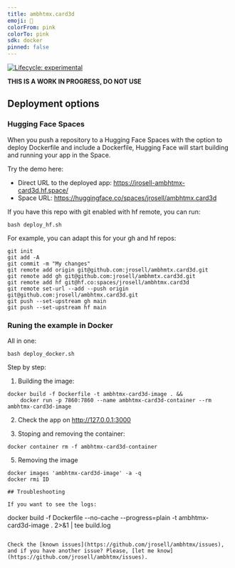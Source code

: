 ```yaml
---
title: ambhtmx.card3d
emoji: 🏃
colorFrom: pink
colorTo: pink
sdk: docker
pinned: false
---
```


<!-- badges: start -->

[![Lifecycle:
experimental](https://img.shields.io/badge/lifecycle-experimental-orange.svg)](https://www.tidyverse.org/lifecycle/#experimental)

<!-- badges: end -->

**THIS IS A WORK IN PROGRESS, DO NOT USE**

## Deployment options

### Hugging Face Spaces

When you push a repository to a Hugging Face Spaces with the option to deploy Dockerfile and include a Dockerfile,  Hugging Face will start building and running your app in the Space.

Try the demo here: 

* Direct URL to the deployed app: https://jrosell-ambhtmx-card3d.hf.space/
* Space URL: https://huggingface.co/spaces/jrosell/ambhtmx.card3d


If you have this repo with git enabled with hf remote, you can run:

```
bash deploy_hf.sh
```

For example, you can adapt this for your gh and hf repos:

```
git init
git add -A
git commit -m "My changes"
git remote add origin git@github.com:jrosell/ambhmtx.card3d.git
git remote add gh git@github.com:jrosell/ambhmtx.card3d.git
git remote add hf git@hf.co:spaces/jrosell/ambhtmx.card3d
git remote set-url --add --push origin git@github.com:jrosell/ambhtmx.card3d.git
git push --set-upstream gh main
git push --set-upstream hf main
```

### Runing the example in Docker

All in one:

```
bash deploy_docker.sh
```

Step by step:

1. Building the image:

```
docker build -f Dockerfile -t ambhtmx-card3d-image . && 
    docker run -p 7860:7860 --name ambhtmx-card3d-container --rm ambhtmx-card3d-image
```

2. Check the app on http://127.0.0.1:3000

4. Stoping and removing the container:

```
docker container rm -f ambhtmx-card3d-container
```

5. Removing the image
```
docker images 'ambhtmx-card3d-image' -a -q
docker rmi ID

## Troubleshooting

If you want to see the logs:

```
docker build -f Dockerfile  --no-cache --progress=plain -t ambhtmx-card3d-image . 2>&1 | tee build.log
```

Check the [known issues](https://github.com/jrosell/ambhtmx/issues), and if you have another issue? Please, [let me know](https://github.com/jrosell/ambhtmx/issues).
